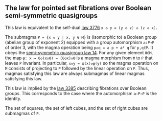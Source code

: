 ## The law for pointed set fibrations over Boolean semi-symmetric quasigroups

This law is equivalent to the self-dual [law 3776](https://teorth.github.io/equational_theories/implications/?3776) `x ◇ y = (y ◇ z) ◇ (z ◇ x)`.

The submagma `P = {x ◇ y | x, y ∈ M}` is (isomorphic to) a Boolean group (abelian group of exponent 2) equipped with a group automorphism `a:P→P` of order 3, with the magma operation being `p◇q = a p + a² q` for `p,q∈P`.  It obeys the [semi-symmetric quasigroup law 14](https://teorth.github.io/equational_theories/implications/?14).  For any given element `0∈M`, the map `φ: x ↦ 0◇(x◇0) = (0◇x)◇0` is a magma morphism from `M` to `P` that leaves `P` invariant.  In particular, `x◇y = φ(x)◇φ(y)` so the magma operation on `M` consists of projecting to `P` followed by the linear operation on `P`.  Thus, magmas satisfying this law are always submagmas of linear magmas satisfying this law.

This law is implied by the [law 3385](https://teorth.github.io/equational_theories/implications/?3385) describing fibrations over Boolean groups.  This corresponds to the case where the automorphism `a:P→P` is the identity.

The set of squares, the set of left cubes, and the set of right cubes are submagmas of `P`.
